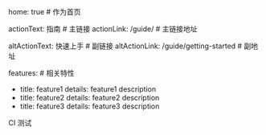 home: true # 作为首页

actionText: 指南 # 主链接
actionLink: /guide/ # 主链接地址

altActionText: 快速上手 # 副链接
altActionLink: /guide/getting-started # 副地址

features: # 相关特性

- title: feature1
    details: feature1 description
- title: feature2
    details: feature2 description
- title: feature3
    details: feature3 description

CI 测试
